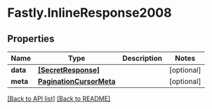 # Fastly.InlineResponse2008

## Properties

Name | Type | Description | Notes
------------ | ------------- | ------------- | -------------
**data** | [**[SecretResponse]**](SecretResponse.md) |  | [optional] 
**meta** | [**PaginationCursorMeta**](PaginationCursorMeta.md) |  | [optional] 


[[Back to API list]](../../README.md#endpoints) [[Back to README]](../../README.md)
